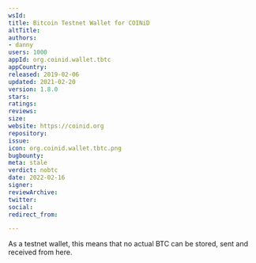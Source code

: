 ```yaml
---
wsId: 
title: Bitcoin Testnet Wallet for COINiD
altTitle: 
authors:
- danny
users: 1000
appId: org.coinid.wallet.tbtc
appCountry: 
released: 2019-02-06
updated: 2021-02-20
version: 1.8.0
stars: 
ratings: 
reviews: 
size: 
website: https://coinid.org
repository: 
issue: 
icon: org.coinid.wallet.tbtc.png
bugbounty: 
meta: stale
verdict: nobtc
date: 2022-02-16
signer: 
reviewArchive: 
twitter: 
social: 
redirect_from: 

---
```


As a testnet wallet, this means that no actual BTC can be stored, sent and received from here.

